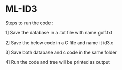 # ML-ID3

Steps to run the code :

1] Save the database in a .txt file with name golf.txt

2] Save the below code in a C file and name it id3.c

3] Save both database and c code in the same folder

4] Run the code and tree will be printed as output
